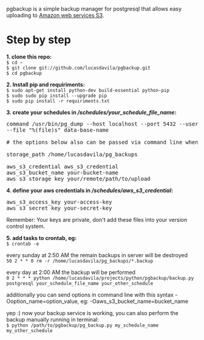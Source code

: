 pgbackup is a simple backup manager for postgresql that allows easy uploading to [Amazon web services S3](http://aws.amazon.com/s3/).  

# Step by step

**1. clone this repo:**  
```$ cd ~```  
```$ git clone git://github.com/lucasdavila/pgbackup.git```  
```$ cd pgbackup```  
  
  
**2. Install pip and requiriments:**  
```$ sudo apt-get install python-dev build-essential python-pip```  
```$ sudo sudo pip install --upgrade pip```  
```$ sudo pip install -r requiriments.txt```  
  
  
**3. create your schedules in _/schedules/your_schedule_file_name_:**
<pre>command /usr/bin/pg_dump --host localhost --port 5432 --username "postgres" --format custom --blobs --verbose
--file "%(file)s" data-base-name

# the options below also can be passed via command line when the script backup.py is called (see step 5).

storage_path /home/lucasdavila/pg_backups

aws_s3_credential aws_s3_credential
aws_s3_bucket_name your-bucket-name
aws_s3_storage_key your/remote/path/to/upload</pre>


**4. define your aws credentials in _/schedules/aws_s3_credential_:**
<pre>aws_s3_access_key your-access-key
aws_s3_secret_key your-secret-key</pre>

Remember: Your keys are private, don't add these files into your version control system.


**5. add tasks to crontab, eg:**  
```$ crontab -e```

every sunday at 2:50 AM the remain backups in server will be destroyed  
```50 2 * * 0 rm -r /home/lucasdavila/pg_backups/*.backup```

every day at 2:00 AM the backup will be performed  
```0 2 * * * python /home/lucasdavila/projects/python/pgbackup/backup.py postgresql your_schedule_file_name your_other_schedule```

additionally you can send options in command line with this syntax -Ooption_name=option_value, eg: -Oaws_s3_bucket_name=bucket_name

yep :) now your backup service is working,  you can also perform the backup manually running in terminal:  
 ```$ python /path/to/pgbackup/pg_backup.py my_schedule_name my_other_schedule```
